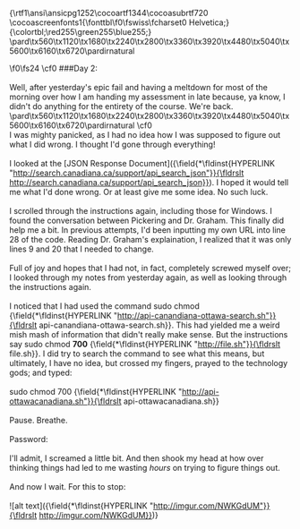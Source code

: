 {\rtf1\ansi\ansicpg1252\cocoartf1344\cocoasubrtf720
\cocoascreenfonts1{\fonttbl\f0\fswiss\fcharset0 Helvetica;}
{\colortbl;\red255\green255\blue255;}
\pard\tx560\tx1120\tx1680\tx2240\tx2800\tx3360\tx3920\tx4480\tx5040\tx5600\tx6160\tx6720\pardirnatural

\f0\fs24 \cf0 ###Day 2:\
\
Well, after yesterday's epic fail and having a meltdown for most of the morning over how I am handing my assessment in late because, ya know, I didn't do anything for the entirety of the course. We're back. \
\pard\tx560\tx1120\tx1680\tx2240\tx2800\tx3360\tx3920\tx4480\tx5040\tx5600\tx6160\tx6720\pardirnatural
\cf0 \
I was mighty panicked, as I had no idea how I was supposed to figure out what I did wrong. I thought I'd gone through everything! \
\
I looked at the [JSON Response Document]({\field{\*\fldinst{HYPERLINK "http://search.canadiana.ca/support/api_search_json"}}{\fldrslt http://search.canadiana.ca/support/api_search_json}}). I hoped it would tell me what I'd done wrong. Or at least give me some idea. No such luck. \
\
I scrolled through the instructions again, including those for Windows. I found the conversation between Pickering and Dr. Graham. This finally did help me a bit. In previous attempts, I'd been inputting my own URL into line 28 of the code. Reading Dr. Graham's explaination, I realized that it was only  lines 9 and 20 that I needed to change. \
\
Full of joy and hopes that I had not, in fact, completely screwed myself over; I looked through my notes from yesterday again, as well as looking through the instructions again. \
\
I noticed that I had used the command sudo chmod {\field{\*\fldinst{HYPERLINK "http://api-canandiana-ottawa-search.sh"}}{\fldrslt api-canandiana-ottawa-search.sh}}. This had yielded me a weird mish mash of information that didn't really make sense. But the instructions say sudo chmod **700** {\field{\*\fldinst{HYPERLINK "http://file.sh"}}{\fldrslt file.sh}}. I did try to search the command to see what this means, but ultimately, I have no idea, but crossed my fingers, prayed to the technology gods; and typed:\
\
sudo chmod 700 {\field{\*\fldinst{HYPERLINK "http://api-ottawacanadiana.sh"}}{\fldrslt api-ottawacanadiana.sh}}\
\
Pause. Breathe.\
\
Password:\
\
I'll admit, I screamed a little bit. And then shook my head at how over thinking things had led to me wasting *hours* on trying to figure things out. \
\
And now I wait. For this to stop:\
\
![alt text]({\field{\*\fldinst{HYPERLINK "http://imgur.com/NWKGdUM"}}{\fldrslt http://imgur.com/NWKGdUM}})}